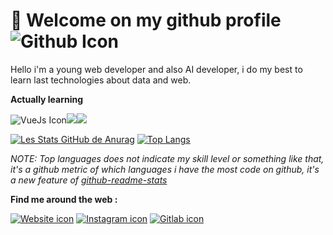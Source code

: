 # 👋 Welcome on my github profile <img alt="Github Icon" src="https://img.icons8.com/color/54/000000/github--v1.png"/>

Hello i'm a young web developer and also AI developer, i do my best to learn last technologies about data and web.

**Actually learning**

<img alt="VueJs Icon" src="https://img.icons8.com/color/34/000000/vue-js.png"/><img src="https://img.icons8.com/color/34/000000/kubernetes.png"/><img src="https://img.icons8.com/color/34/000000/golang.png"/>

[![Les Stats GitHub de Anurag](https://github-readme-stats.vercel.app/api?username=TavaresDylan&show_icons=true&theme=dark&count_private=true&hide_border=true&include_all_commits=true)]()
[![Top Langs](https://github-readme-stats.vercel.app/api/top-langs/?username=TavaresDylan&layout=compact&theme=dark&hide_border=true&count_private=true)]()

*NOTE: Top languages does not indicate my skill level or something like that, it's a github metric of which languages i have the most code on github, it's a new feature of [github-readme-stats](https://github.com/anuraghazra/github-readme-stats)*

**Find me around the web :**

[![Website icon](https://img.icons8.com/color/34/000000/internet--v2.png)](https://www/dt-developpement.fr)
[![Instagram icon](https://img.icons8.com/fluency/34/000000/instagram-new.png)]()
[![Gitlab icon](https://img.icons8.com/color/34/000000/gitlab.png)](https://gitlab.com/TavaresDylan)
